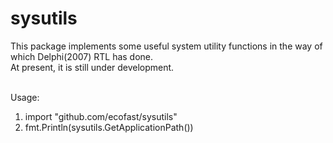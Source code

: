 # sysutils
This package implements some useful system utility functions in the way of which Delphi(2007) RTL has done.</br>
At present, it is still under development.</br></br>

Usage:</br>
1) import "github.com/ecofast/sysutils"</br>
2) fmt.Println(sysutils.GetApplicationPath())</br>

